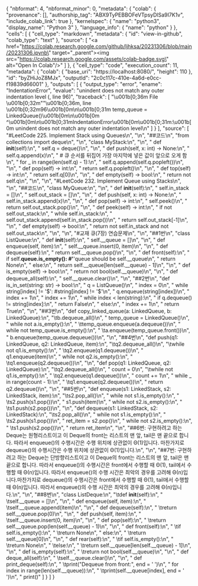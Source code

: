 {
  "nbformat": 4,
  "nbformat_minor": 0,
  "metadata": {
    "colab": {
      "provenance": [],
      "authorship_tag": "ABX9TyPEBBOFeVTpsyDlSa9I7K1v",
      "include_colab_link": true
    },
    "kernelspec": {
      "name": "python3",
      "display_name": "Python 3"
    },
    "language_info": {
      "name": "python"
    }
  },
  "cells": [
    {
      "cell_type": "markdown",
      "metadata": {
        "id": "view-in-github",
        "colab_type": "text"
      },
      "source": [
        "<a href=\"https://colab.research.google.com/github/ljhksa/20231306/blob/main/20231306.ipynb\" target=\"_parent\"><img src=\"https://colab.research.google.com/assets/colab-badge.svg\" alt=\"Open In Colab\"/></a>"
      ]
    },
    {
      "cell_type": "code",
      "execution_count": 11,
      "metadata": {
        "colab": {
          "base_uri": "https://localhost:8080/",
          "height": 110
        },
        "id": "byZHiJoZ8MJx",
        "outputId": "2c0c117c-410e-4a6d-e0cc-f19839d66001"
      },
      "outputs": [
        {
          "output_type": "error",
          "ename": "IndentationError",
          "evalue": "unindent does not match any outer indentation level (<tokenize>, line 96)",
          "traceback": [
            "\u001b[0;36m  File \u001b[0;32m\"<tokenize>\"\u001b[0;36m, line \u001b[0;32m96\u001b[0m\n\u001b[0;31m    temp_queue = LinkedQueue()\u001b[0m\n\u001b[0m    ^\u001b[0m\n\u001b[0;31mIndentationError\u001b[0m\u001b[0;31m:\u001b[0m unindent does not match any outer indentation level\n"
          ]
        }
      ],
      "source": [
        "#LeetCode 225. Implement Stack using Queues\n",
        "\n",
        "##코드\n",
        "from collections import deque\n",
        "\n",
        "class MyStack:\n",
        "\n",
        "    def __init__(self):\n",
        "        self.q = deque()\n",
        "\n",
        "    def push(self, x: int) -> None:\n",
        "        self.q.append(x)\n",
        "        # 큐 순서를 뒤집어 가장 마지막에 넣은 값이 앞으로 오게 함\n",
        "        for _ in range(len(self.q) - 1):\n",
        "            self.q.append(self.q.popleft())\n",
        "\n",
        "    def pop(self) -> int:\n",
        "        return self.q.popleft()\n",
        "\n",
        "    def top(self) -> int:\n",
        "        return self.q[0]\n",
        "\n",
        "    def empty(self) -> bool:\n",
        "        return not self.q\n",
        "\n",
        "\n",
        "#LeetCode 232. Implement Queue using Stacks\n",
        "\n",
        "##코드\n",
        "class MyQueue:\n",
        "\n",
        "    def __init__(self):\n",
        "        self.in_stack = []\n",
        "        self.out_stack = []\n",
        "\n",
        "    def push(self, x: int) -> None:\n",
        "        self.in_stack.append(x)\n",
        "\n",
        "    def pop(self) -> int:\n",
        "        self.peek()\n",
        "        return self.out_stack.pop()\n",
        "\n",
        "    def peek(self) -> int:\n",
        "        if not self.out_stack:\n",
        "            while self.in_stack:\n",
        "                self.out_stack.append(self.in_stack.pop())\n",
        "        return self.out_stack[-1]\n",
        "\n",
        "    def empty(self) -> bool:\n",
        "        return not self.in_stack and not self.out_stack\n",
        "\n",
        "\n",
        "#교재 큐(7장) 연습문제\n",
        "\n",
        "##1번\n",
        "class ListQueue:\n",
        "    def __init__(self):\n",
        "        self.__queue = []\n",
        "\n",
        "    def enqueue(self, item):\n",
        "        self.__queue.insert(0, item)\n",
        "\n",
        "    def dequeue(self):\n",
        "        return self.__queue.pop()\n",
        "\n",
        "    def front(self):\n",
        "        if self.__queue.is_empty(): #'__'queue should be self.__queue\n",
        "            return None\n",
        "        else:\n",
        "            return self.__queue[len(self.__queue) - 1]\n",
        "\n",
        "    def is_empty(self) -> bool:\n",
        "        return not bool(self.__queue)\n",
        "\n",
        "    def dequeue_all(self):\n",
        "        self.__queue.clear()\n",
        "\n",
        "##2번\n",
        "def is_in_set(string: str) -> bool:\n",
        "    q = ListQueue()\n",
        "    index = 0\n",
        "    while string[index] != '$': #string[index] != '$'\n",
        "        q.enqueue(string[index])\n",
        "        index += 1\n",
        "    index += 1\n",
        "    while index < len(string):\n",
        "        if q.dequeue() != string[index]:\n",
        "            return False\n",
        "        else:\n",
        "            index += 1\n",
        "    return True\n",
        "\n",
        "##3번\n",
        "def copy_linked_queue(a: LinkedQueue, b: LinkedQueue):\n",
        "\tb.dequeue_all()\n",
        "    temp_queue = LinkedQueue()\n",
        "    while not a.is_empty():\n",
        "    \ttemp_queue.enqueue(a.dequeue())\n",
        "    while not temp_queue.is_empty():\n",
        "    \ta.enqueue(temp_queue.front())\n",
        "        b.enqueue(temp_queue.dequeue())\n",
        "\n",
        "##4번\n",
        "def push(q1: LinkedQueue, q2: LinkedQueue, item):\n",
        "\tq2.dequeue_all()\n",
        "\twhile not q1.is_empty():\n",
        "    \tq2.enqueue(q1.dequeue())\n",
        "    q1.enqueue(item)\n",
        "    while not q2.is_empty():\n",
        "    \tq1.enqueue(q2.dequeue())\n",
        "\n",
        "def pop(q1: LinkedQueue, q2: LinkedQueue):\n",
        "\tq2.dequeue_all()\n",
        "    count = 0\n",
        "\twhile not q1.is_empty():\n",
        "    \tq2.enqueue(q1.dequeue())\n",
        "        count += 1\n",
        "    while _ in range(count - 1):\n",
        "    \tq1.enqueue(q2.dequeue())\n",
        "    return q2.dequeue()\n",
        "\n",
        "##5번\n",
        "def enqueue(s1: LinkedStack, s2: LinkedStack, item):\n",
        "\ts2.pop_all()\n",
        "    while not s1.is_empty():\n",
        "    \ts2.push(s1.pop())\n",
        "    s1.push(item)\n",
        "    while not s2.is_empty():\n",
        "    \ts1.push(s2.pop())\n",
        "\n",
        "def dequeue(s1: LinkedStack, s2: LinkedStack):\n",
        "\ts2.pop_all()\n",
        "    while not s1.is_empty():\n",
        "    \ts2.push(s1.pop())\n",
        "    ret_item = s2.pop()\n",
        "    while not s2.is_empty():\n",
        "    \ts1.push(s2.pop())\n",
        "    return ret_item\n",
        "\n",
        "##6번: 구현하려고 하는 Deque는 원형리스트이고 이 Deque의 front는 리스트의 맨 앞, tail은 맨 끝으로 합니다. 따라서 enqueue()의 수행시간은 수행 위치에 상관없이 Θ(1)입니다. 마찬가지로 dequeue()의 수행시간은 수행 위치에 상관없이 Θ(1)입니다.\n",
        "\n",
        "##7번: 구현하려고 하는 Deque는 단방향리스트이고 이 Deque의 front는 리스트의 맨 앞, tail은 맨 끝으로 합니다. 따라서 enqueue()의 수행시간은 front에서 수행할 때 Θ(1), tail에서 수행할 때 Θ(n)입니다. 따라서 enqueue()의 수행 시간은 최악의 경우를 고려해 Θ(n)입니다.마찬가지로 dequeue()의 수행시간은 front에서 수행할 때 Θ(1), tail에서 수행할 때 Θ(n)입니다. 따라서 enqueue()의 수행 시간은 최악의 경우를 고려해 Θ(n)입니다.\n",
        "\n",
        "##8번\n",
        "class ListDeque:\n",
        "\tdef __init__(self):\n",
        "    \tself.__queue = []\n",
        "\n",
        "    def enqueue(self, item):\n",
        "    \tself.__queue.append(item)\n",
        "\n",
        "    def dequeue(self):\n",
        "    \treturn self.__queue.pop(0)\n",
        "\n",
        "    def push(self, item):\n",
        "    \tself.__queue.insert(0, item)\n",
        "\n",
        "    def pop(self):\n",
        "    \treturn self.__queue.pop(len(self.__queue) - 1)\n",
        "\n",
        "    def front(self):\n",
        "    \tif self.is_empty():\n",
        "        \treturn None\n",
        "        else:\n",
        "        \treturn self.__queue[0]\n",
        "\n",
        "    def rear(self):\n",
        "    \tif self.is_empty():\n",
        "        \treturn None\n",
        "    \telse:\n",
        "        \treturn self.__queue[len(self.__queue) - 1]\n",
        "\n",
        "    def is_empty(self):\n",
        "    \treturn not bool(self.__queue)\n",
        "\n",
        "    def deque_all(self):\n",
        "    \tself.__queue.clear()\n",
        "\n",
        "    def print_deque(self):\n",
        "    \tprint(\"Dequeue from front:\", end = ' ')\n",
        "        for index in range(len(self.__queue)):\n",
        "        \tprint(self.__queue[index], end = ' ')\n",
        "        print()"
      ]
    }
  ]
}
